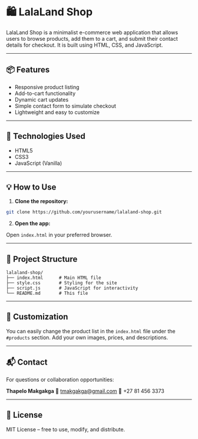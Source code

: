 # 🛍️ LalaLand Shop

LalaLand Shop is a minimalist e-commerce web application that allows users to browse products, add them to a cart, and submit their contact details for checkout. It is built using HTML, CSS, and JavaScript.

---

## 📦 Features

- Responsive product listing
- Add-to-cart functionality
- Dynamic cart updates
- Simple contact form to simulate checkout
- Lightweight and easy to customize

---

## 🚀 Technologies Used

- HTML5
- CSS3
- JavaScript (Vanilla)

---

## 💡 How to Use

1. **Clone the repository:**

```bash
git clone https://github.com/yourusername/lalaland-shop.git
````

2. **Open the app:**

Open `index.html` in your preferred browser.

---

## 📁 Project Structure

```
lalaland-shop/
├── index.html      # Main HTML file
├── style.css       # Styling for the site
├── script.js       # JavaScript for interactivity
└── README.md       # This file
```

---

## 📝 Customization

You can easily change the product list in the `index.html` file under the `#products` section. Add your own images, prices, and descriptions.

---

## 📬 Contact

For questions or collaboration opportunities:

**Thapelo Makgakga**
📧 [tmakgakga@gmail.com](mailto:tmakgakga@gmail.com)
📱 +27 81 456 3373

---

## 📖 License

MIT License – free to use, modify, and distribute.


